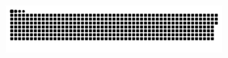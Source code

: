 ![Snake animation](https://github.com/rodriggopda/rodriggopda/blob/output/github-contribution-grid-snake.svg)

